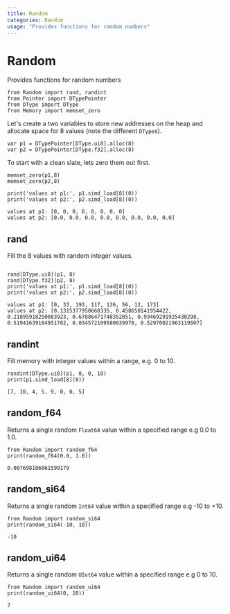 ```yaml
---
title: Random
categories: Random
usage: "Provides functions for random numbers"
---
```


# Random
Provides functions for random numbers


```mojo
from Random import rand, randint
from Pointer import DTypePointer
from DType import DType
from Memory import memset_zero
```

Let's create a two variables to store new addresses on the heap and allocate space for 8 values (note the different `DType`s).


```mojo
var p1 = DTypePointer[DType.ui8].alloc(8)
var p2 = DTypePointer[DType.f32].alloc(8)
```

To start with a clean slate, lets zero them out first.


```mojo
memset_zero(p1,8)
memset_zero(p2,8)
```


```mojo
print('values at p1:', p1.simd_load[8](0))
print('values at p2:', p2.simd_load[8](0))
```

    values at p1: [0, 0, 0, 0, 0, 0, 0, 0]
    values at p2: [0.0, 0.0, 0.0, 0.0, 0.0, 0.0, 0.0, 0.0]


## rand

Fill the 8 values with random integer values.


```mojo

rand[DType.ui8](p1, 8)
rand[DType.f32](p2, 8)
print('values at p1:', p1.simd_load[8](0))
print('values at p2:', p2.simd_load[8](0))

```

    values at p1: [0, 33, 193, 117, 136, 56, 12, 173]
    values at p2: [0.1315377950668335, 0.458650141954422, 0.21895918250083923, 0.67886471748352051, 0.93469291925430298, 0.51941639184951782, 0.034572109580039978, 0.52970021963119507]


## randint
Fill memory with integer values within a range, e.g. 0 to 10.


```mojo
randint[DType.ui8](p1, 8, 0, 10)
print(p1.simd_load[8](0))
```

    [7, 10, 4, 5, 9, 0, 0, 5]


## random_f64

Returns a single random `Float64` value within a specified range e.g 0.0 to 1.0.


```mojo
from Random import random_f64
print(random_f64(0.0, 1.0))
```

    0.007698186061599179


## random_si64

Returns a single random `Int64` value within a specified range e.g -10 to +10.


```mojo
from Random import random_si64
print(random_si64(-10, 10))
```

    -10


## random_ui64

Returns a single random `UInt64` value within a specified range e.g 0 to 10.


```mojo
from Random import random_ui64
print(random_ui64(0, 10))
```

    7


